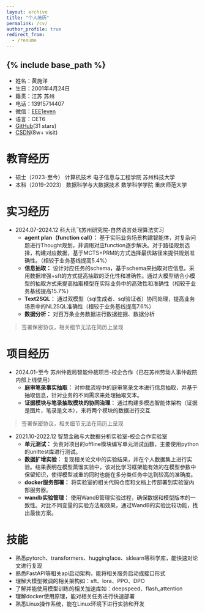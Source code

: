 ```yaml
---
layout: archive
title: "个人简历"
permalink: /cv/
author_profile: true
redirect_from:
  - /resume
---
```


{% include base_path %}
-------
* 姓名：黄施洋
* 生日：2001年4月24日
* 籍贯：江苏 苏州
* 电话：13915714407
* 微信：[EEE1even](../images/wechat.jpg)
* 语言：CET6
* [GitHub](https://github.com/EEE1even)(31 stars)
* [CSDN](https://blog.csdn.net/weixin_48435461?spm=1000.2115.3001.5343)(8w+ visit)

教育经历
======
* 硕士（2023-至今） 计算机技术 电子信息与工程学院 苏州科技大学
* 本科（2019-2023） 数据科学与大数据技术 数学科学学院 重庆师范大学 

实习经历
======
* 2024.07-2024.12 科大讯飞苏州研究院-自然语言处理算法实习
  * **agent plan（function call）：** 基于实际业务场景构建智能体，对复杂问题进行Thought规划，并调用对应function逐步解决。对于路径规划选择，构建对应数据，基于MCTS+PRM的方式选择最优路径来提供规划准确性。（相较于业务基线提高5.4%）
  * **信息抽取：** 设计对应任务的schema，基于schema来抽取对应信息。采用数据增强+sft的方式提高抽取的泛化性和准确性。通过大模型结合小模型的抽取方式来提高抽取模型在实际业务中的高效性和准确性（相较于业务基线提高15.7%）
  * **Text2SQL：** 通过双模型（sql生成者、sql验证者）协同处理，提高业务场景中的NL2SQL准确性（相较于业务基线提高7.6%）
  * **数据分析：** 对百万条业务数据进行数据挖掘、数据分析
> 签署保密协议，相关细节无法在简历上呈现

项目经历
======
* 2024.01-至今 苏州仲裁局智能仲裁项目-校企合作（已在苏州劳动人事仲裁院内部上线使用）
  * **庭审笔录事实抽取：** 对仲裁流程中的庭审笔录文本进行信息抽取，并基于抽取信息，针对业务的不同需求来处理抽取文本。
  * **证据模块与笔录抽取模块的协同治理：** 通过构建多模态智能体架构（证据是图片，笔录是文本），来将两个模块的数据进行交互
> 签署保密协议，相关细节无法在简历上呈现

* 2021.10-2022.12 智慧金融与大数据分析实验室-校企合作实验室
  * **单元测试：** 负责对项目的offline模块编写单元测试函数，主要使用python的unittest库进行测试。
  * **数据扩增实验：** 复现相关论文中的实验结果，并在个人数据集上进行实验。结果表明在模型蒸馏实验中，该对比学习框架能有效的在模型参数中保留知识，使得模型减重的同时也能在多分类任务中达到较高的准确度。
  * **docker服务部署：** 将实验室的相关代码仓库和文档上传部署到实验室内部服务器。
  * **wandb实验管理：** 使用WandB管理实验过程，确保数据和模型版本的一致性。对比不同变量的实验方法和效果，通过WandB的实验比较功能，找出最佳方案。

技能
======
* 熟悉pytorch、transformers、huggingface、sklearn等科学库，能快速对论文进行复现
* 熟悉FastAPI等相关api启动架构，能将相关服务启动成接口形式
* 理解大模型微调的相关架构如：sft、lora、PPO、DPO
* 了解并能使用模型训练的相关加速库如：deepspeed、flash_attention
* 理解docker使用原理，能对相关任务进行快速部署
* 熟悉Linux操作系统，能在Linux环境下进行实验和开发


